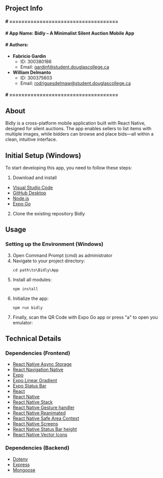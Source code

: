 ## Project Info
#### # ====================================
#### # App Name:		Bidly – A Minimalist Silent Auction Mobile App
#### # Authors:
- **Fabricio Gardin**  
  - ID: 300380186  
  - Email: gardinf@student.douglascollege.ca
- **William Delmanto**  
  - ID: 300375603  
  - Email: rodriguesdelmaw@student.douglascollege.ca
#### # ====================================

## About
Bidly is a cross-platform mobile application built with React Native, designed for silent auctions. The app enables sellers to list items with multiple images, while bidders can browse and place bids—all within a clean, intuitive interface.

## Initial Setup (Windows)

To start developing this app, you need to follow these steps:

1. Download and install
- [Visual Studio Code](https://code.visualstudio.com/download)
- [GitHub Desktop](https://desktop.github.com/)
- [Node.js](https://nodejs.org/en/)
- [Expo Go](https://play.google.com/store/apps/details?id=host.exp.exponent)

2. Clone the existing repository Bidly

## Usage

### Setting up the Environment (Windows)

3. Open Command Prompt (cmd) as administrator
4. Navigate to your project directory:
   ```
   cd path\to\Bidly\App
   ```
5. Install all modules:
   ```
   npm install
   ```
6. Initialize the app:
   ```
   npm run bidly
   ```
7. Finally, scan the QR Code with Expo Go app or press "a" to open you emulator:

## Technical Details

### Dependencies (Frontend)
- [React Native Async Storage](https://www.npmjs.com/package/@react-native-async-storage/async-storage)
- [React Navigation Native](https://www.npmjs.com/package/@react-navigation/native)
- [Expo](https://expo.dev/)
- [Expo Linear Gradient](https://www.npmjs.com/package/expo-linear-gradient)
- [Expo Status Bar](https://docs.expo.dev/versions/latest/sdk/status-bar/)
- [React](https://www.npmjs.com/package/react)
- [React Native](https://reactnative.dev/)
- [React Native Stack](https://www.npmjs.com/package/@react-navigation/native-stack)
- [React Native Gesture handler](https://www.npmjs.com/package/react-native-gesture-handler)
- [React Native Reanimated](https://www.npmjs.com/package/react-native-reanimated)
- [React Native Safe Area Context](https://www.npmjs.com/package/react-native-safe-area-context)
- [React Native Screens](https://www.npmjs.com/package/react-native-screens)
- [React Native Status Bar height](https://www.npmjs.com/package/react-native-status-bar-height)
- [React Native Vector Icons](https://www.npmjs.com/package/react-native-vector-icons)

### Dependencies (Backend)
- [Dotenv](https://www.npmjs.com/package/dotenv)
- [Express](https://www.npmjs.com/package/express)
- [Mongoose](https://www.npmjs.com/package/mongoose)
